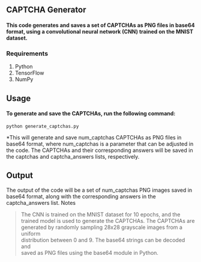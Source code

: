 
## CAPTCHA Generator

#### This code generates and saves a set of CAPTCHAs as PNG files in base64 format, using a convolutional neural network (CNN) trained on the MNIST dataset.

### Requirements

 1. Python 
 2.  TensorFlow 
 3.  NumPy

## Usage

#### To generate and save the CAPTCHAs, run the following command:

    python generate_captchas.py

*This will generate and save num_captchas CAPTCHAs as PNG files in base64 format, where num_captchas is a parameter that can be adjusted in the code. The CAPTCHAs and their corresponding answers will be saved in the captchas and captcha_answers lists, respectively.

## Output

The output of the code will be a set of num_captchas PNG images saved in base64 format, along with the corresponding answers in the captcha_answers list.
Notes

> The CNN is trained on the MNIST dataset for 10 epochs, and the   
> trained model is used to generate the CAPTCHAs. The CAPTCHAs are   
> generated by randomly sampling 28x28 grayscale images from a uniform  
> distribution between 0 and 9. The base64 strings can be decoded and   
> saved as PNG files using the base64 module in Python.

